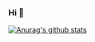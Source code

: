 ### Hi 👋

[![Anurag's github stats](https://github-readme-stats.vercel.app/api?username=eunjin115)](https://github.com/anuraghazra/github-readme-stats)

